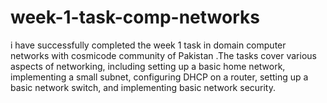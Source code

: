 # week-1-task-comp-networks
i have successfully completed the week 1 task in domain computer networks with cosmicode community of Pakistan .The tasks cover various aspects of networking, including setting up a basic home network, implementing a small subnet, configuring DHCP on a router, setting up a basic network switch, and implementing basic network security.
